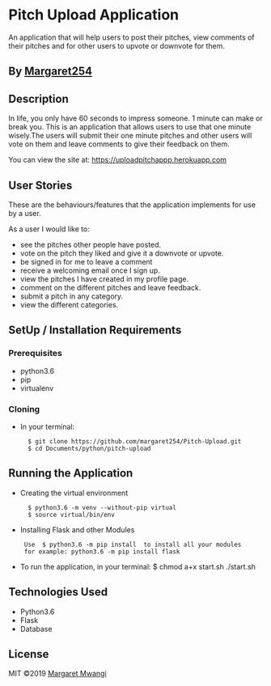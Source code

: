 # Pitch Upload Application
An application that will help users to post their pitches, view comments of their pitches and for other users to upvote or downvote for them. 

## By [Margaret254](https://github.com/margaret254/)

## Description
In life, you only have 60 seconds to impress someone. 1 minute can make or break you. This is an application that allows users to use that one minute wisely.The users will submit their one minute pitches and other users will vote on them and leave comments to give their feedback on them.

You can view the site at: https://uploadpitchappp.herokuapp.com

## User Stories
These are the behaviours/features that the application implements for use by a user.

As a user I would like to:
* see the pitches other people have posted.
* vote on the pitch they liked and give it a downvote or upvote.
* be signed in for me to leave a comment
* receive a welcoming email once I sign up.
* view the pitches I have created in my profile page.
* comment on the different pitches and leave feedback.
* submit a pitch in any category.
* view the different categories.

## SetUp / Installation Requirements
### Prerequisites
* python3.6
* pip
* virtualenv

### Cloning
* In your terminal:
        
        $ git clone https://github.com/margaret254/Pitch-Upload.git
        $ cd Documents/python/pitch-upload

## Running the Application
* Creating the virtual environment

        $ python3.6 -m venv --without-pip virtual
        $ source virtual/bin/env
        
* Installing Flask and other Modules

       Use  $ python3.6 -m pip install  to install all your modules
       for example: python3.6 -m pip install flask
        
        
* To run the application, in your terminal:
        $ chmod a+x start.sh
        ./start.sh


## Technologies Used
* Python3.6
* Flask
* Database

## License
MIT &copy;2019 [Margaret Mwangi](https://github.com/margaret254/)